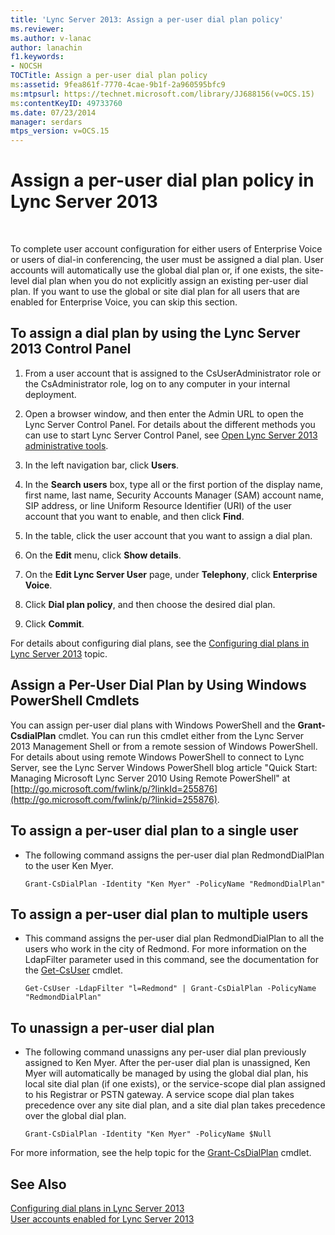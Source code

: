 ```yaml
---
title: 'Lync Server 2013: Assign a per-user dial plan policy'
ms.reviewer: 
ms.author: v-lanac
author: lanachin
f1.keywords:
- NOCSH
TOCTitle: Assign a per-user dial plan policy
ms:assetid: 9fea861f-7770-4cae-9b1f-2a960595bfc9
ms:mtpsurl: https://technet.microsoft.com/library/JJ688156(v=OCS.15)
ms:contentKeyID: 49733760
ms.date: 07/23/2014
manager: serdars
mtps_version: v=OCS.15
---
```


# Assign a per-user dial plan policy in Lync Server 2013

 


To complete user account configuration for either users of Enterprise Voice or users of dial-in conferencing, the user must be assigned a dial plan. User accounts will automatically use the global dial plan or, if one exists, the site-level dial plan when you do not explicitly assign an existing per-user dial plan. If you want to use the global or site dial plan for all users that are enabled for Enterprise Voice, you can skip this section.

## To assign a dial plan by using the Lync Server 2013 Control Panel

1.  From a user account that is assigned to the CsUserAdministrator role or the CsAdministrator role, log on to any computer in your internal deployment.

2.  Open a browser window, and then enter the Admin URL to open the Lync Server Control Panel. For details about the different methods you can use to start Lync Server Control Panel, see [Open Lync Server 2013 administrative tools](lync-server-2013-open-lync-server-administrative-tools.md).

3.  In the left navigation bar, click **Users**.

4.  In the **Search users** box, type all or the first portion of the display name, first name, last name, Security Accounts Manager (SAM) account name, SIP address, or line Uniform Resource Identifier (URI) of the user account that you want to enable, and then click **Find**.

5.  In the table, click the user account that you want to assign a dial plan.

6.  On the **Edit** menu, click **Show details**.

7.  On the **Edit Lync Server User** page, under **Telephony**, click **Enterprise Voice**.

8.  Click **Dial plan policy**, and then choose the desired dial plan.

9.  Click **Commit**.

For details about configuring dial plans, see the [Configuring dial plans in Lync Server 2013](lync-server-2013-configuring-dial-plans.md) topic.

## Assign a Per-User Dial Plan by Using Windows PowerShell Cmdlets

You can assign per-user dial plans with Windows PowerShell and the **Grant-CsdialPlan** cmdlet. You can run this cmdlet either from the Lync Server 2013 Management Shell or from a remote session of Windows PowerShell. For details about using remote Windows PowerShell to connect to Lync Server, see the Lync Server Windows PowerShell blog article "Quick Start: Managing Microsoft Lync Server 2010 Using Remote PowerShell" at [http://go.microsoft.com/fwlink/p/?linkId=255876](http://go.microsoft.com/fwlink/p/?linkid=255876).

## To assign a per-user dial plan to a single user

  - The following command assigns the per-user dial plan RedmondDialPlan to the user Ken Myer.
    
        Grant-CsDialPlan -Identity "Ken Myer" -PolicyName "RedmondDialPlan"

## To assign a per-user dial plan to multiple users

  - This command assigns the per-user dial plan RedmondDialPlan to all the users who work in the city of Redmond. For more information on the LdapFilter parameter used in this command, see the documentation for the [Get-CsUser](https://technet.microsoft.com/en-us/library/gg398125\(v=ocs.15\)) cmdlet.
    
        Get-CsUser -LdapFilter "l=Redmond" | Grant-CsDialPlan -PolicyName "RedmondDialPlan"

## To unassign a per-user dial plan

  - The following command unassigns any per-user dial plan previously assigned to Ken Myer. After the per-user dial plan is unassigned, Ken Myer will automatically be managed by using the global dial plan, his local site dial plan (if one exists), or the service-scope dial plan assigned to his Registrar or PSTN gateway. A service scope dial plan takes precedence over any site dial plan, and a site dial plan takes precedence over the global dial plan.
    
        Grant-CsDialPlan -Identity "Ken Myer" -PolicyName $Null

For more information, see the help topic for the [Grant-CsDialPlan](https://technet.microsoft.com/en-us/library/gg398547\(v=ocs.15\)) cmdlet.

## See Also


[Configuring dial plans in Lync Server 2013](lync-server-2013-configuring-dial-plans.md)  
[User accounts enabled for Lync Server 2013](lync-server-2013-user-accounts-enabled-for-lync-server.md)

